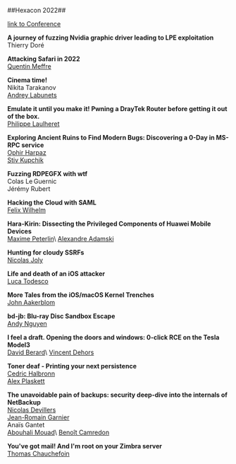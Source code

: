 ##Hexacon 2022##

[link to Conference](https://www.hexacon.fr)


**A journey of fuzzing Nvidia graphic driver leading to LPE exploitation**\
Thierry Doré

**Attacking Safari in 2022**\
[Quentin Meffre](https://twitter.com/0xdagger)

**Cinema time!**\
Nikita Tarakanov\
[Andrey Labunets](https://twitter.com/isciurus)

**Emulate it until you make it! Pwning a DrayTek Router before getting it out of the box.**\
[Philippe Laulheret](https://twitter.com/phLaul)

**Exploring Ancient Ruins to Find Modern Bugs: Discovering a 0-Day in MS-RPC service**\
[Ophir Harpaz](https://twitter.com/OphirHarpaz)\
[Stiv Kupchik](https://twitter.com/kupsul)

**Fuzzing RDPEGFX with wtf**\
Colas Le Guernic\
Jérémy Rubert

**Hacking the Cloud with SAML**\
[Felix Wilhelm](https://twitter.com/_fel1x)

**Hara-Kirin: Dissecting the Privileged Components of Huawei Mobile Devices**\
[Maxime Peterlin](https://twitter.com/lyte__)\
[Alexandre Adamski](https://twitter.com/NeatMonster_)

**Hunting for cloudy SSRFs**\
[Nicolas Joly](https://twitter.com/n_joly)

**Life and death of an iOS attacker**\
[Luca Todesco](https://twitter.com/qwertyoruiopz)

**More Tales from the iOS/macOS Kernel Trenches**\
[John Aakerblom](https://twitter.com/jaakerblom)

**bd-jb: Blu-ray Disc Sandbox Escape**\
[Andy Nguyen](https://twitter.com/theflow0)

**I feel a draft. Opening the doors and windows: 0-click RCE on the Tesla Model3**\
[David Berard](https://twitter.com/_p0ly_)\
[Vincent Dehors](https://twitter.com/vdehors)

**Toner deaf - Printing your next persistence**\
[Cedric Halbronn](https://twitter.com/saidelike)\
[Alex Plaskett](https://twitter.com/alexjplaskett)

**The unavoidable pain of backups: security deep-dive into the internals of NetBackup**\
[Nicolas Devillers](https://twitter.com/nikaiw)\
[Jean-Romain Garnier](https://twitter.com/JRomainG)\
Anaïs Gantet\
[Abouhali Mouad](https://twitter.com/_m00dy_)\
[Benoît Camredon](https://twitter.com/ben64_)

**You've got mail! And I'm root on your Zimbra server**\
[Thomas Chauchefoin](https://twitter.com/swapgs)
